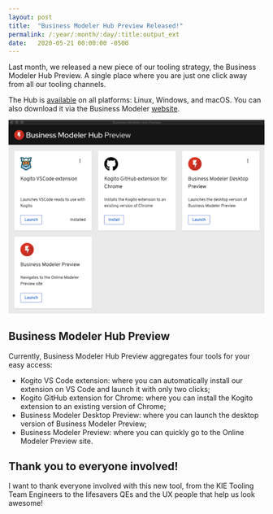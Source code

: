 ```yaml
---
layout: post
title:  "Business Modeler Hub Preview Released!"
permalink: /:year/:month/:day/:title:output_ext
date:   2020-05-21 00:00:00 -0500
---
```

Last month, we released a new piece of our tooling strategy, the Business Modeler Hub Preview. A single place where you are just one click away from all our tooling channels.

The Hub is [available](https://github.com/kiegroup/kogito-tooling/releases) on all platforms: Linux, Windows, and macOS. You can also download it via the Business Modeler [website](https://kiegroup.github.io/kogito-online/#/).

[![Hub](/assets/2020/hub.gif "Hub")](/assets/2020/hub.gif)

## Business Modeler Hub Preview
Currently, Business Modeler Hub Preview aggregates four tools for your easy access:
* Kogito VS Code extension: where you can automatically install our extension on VS Code and launch it with only two clicks;
* Kogito GitHub extension for Chrome: where you can install the Kogito extension to an existing version of Chrome;
* Business Modeler Desktop Preview: where you can launch the desktop version of Business Modeler Preview;
* Business Modeler Preview: where you can quickly go to the Online Modeler Preview site.

## Thank you to everyone involved!
I want to thank everyone involved with this new tool, from the KIE Tooling Team Engineers to the lifesavers QEs and the UX people that help us look awesome!